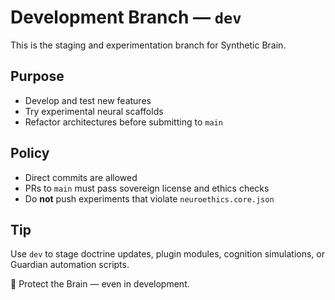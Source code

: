 # Development Branch — `dev`

This is the staging and experimentation branch for Synthetic Brain.

## Purpose

- Develop and test new features
- Try experimental neural scaffolds
- Refactor architectures before submitting to `main`

## Policy

- Direct commits are allowed
- PRs to `main` must pass sovereign license and ethics checks
- Do **not** push experiments that violate `neuroethics.core.json`

## Tip

Use `dev` to stage doctrine updates, plugin modules, cognition simulations, or Guardian automation scripts.

🧠 Protect the Brain — even in development.

